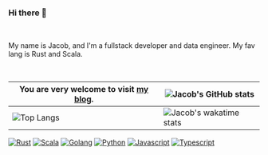 ### Hi there 👋

</br>

My name is Jacob, and I'm a fullstack developer and data engineer. My fav lang is Rust and Scala.

</br>

| You are very welcome to visit [my blog](https://jacobbishopxy.github.io/). | ![Jacob's GitHub stats](https://github-readme-stats.vercel.app/api?username=jacobbishopxy&show_icons=true&theme=dark&hide=issues,contribs) |
| --- | --- |
| ![Top Langs](https://github-readme-stats.vercel.app/api/top-langs/?username=jacobbishopxy&layout=compact&langs_count=6&theme=dark&exclude_repo=cyberbrick) | ![Jacob's wakatime stats](https://github-readme-stats.vercel.app/api/wakatime?username=JacobBishop&layout=compact&theme=dark&langs_count=8) |

[![Rust](https://img.shields.io/badge/Rust-%20?logoColor=white&logo=rust&color=dea584)](#)
[![Scala](https://img.shields.io/badge/Scala-%20?&logo=scala&logoColor=white&color=d4302e)](#)
[![Golang](https://img.shields.io/badge/Golang-%20?&logo=go&logoColor=white&color=00a7d0)](#)
[![Python](https://img.shields.io/badge/Python-%20?&logo=python&logoColor=white&color=3877ad)](#)
[![Javascript](https://img.shields.io/badge/Javascript-%20?&logo=javascript&logoColor=white&color=efd81d)](#)
[![Typescript](https://img.shields.io/badge/Typescript-%20?&logo=typescript&logoColor=white&color=2f74c0)](#)
